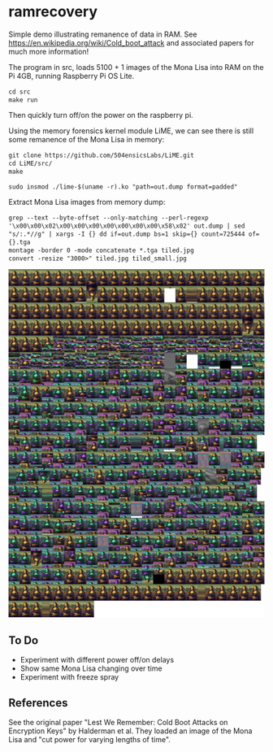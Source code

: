 # ramrecovery

Simple demo illustrating remanence of data in RAM. See https://en.wikipedia.org/wiki/Cold_boot_attack and
associated papers for much more information!

The program in src, loads 5100 + 1 images of the Mona Lisa into RAM on the Pi 4GB, running Raspberry Pi OS Lite.

```
cd src
make run
```

Then quickly turn off/on the power on the raspberry pi.

Using the memory forensics kernel module LiME, we can see there is still some remanence of the Mona Lisa in memory:

```
git clone https://github.com/504ensicsLabs/LiME.git
cd LiME/src/
make
```

```
sudo insmod ./lime-$(uname -r).ko "path=out.dump format=padded"
```

Extract Mona Lisa images from memory dump:

```
grep --text --byte-offset --only-matching --perl-regexp '\x00\x00\x02\x00\x00\x00\x00\x00\x00\x00\x58\x02' out.dump | sed "s/:.*//g" | xargs -I {} dd if=out.dump bs=1 skip={} count=725444 of={}.tga
montage -border 0 -mode concatenate *.tga tiled.jpg
convert -resize "3000>" tiled.jpg tiled_small.jpg
```

![Tiled Output](images/tiled_small.jpg)

## To Do

* Experiment with different power off/on delays
* Show same Mona Lisa changing over time
* Experiment with freeze spray

## References

See the original paper "Lest We Remember: Cold Boot Attacks on Encryption Keys" by Halderman et al.  They loaded an image of the Mona Lisa and "cut power for varying lengths of time".
